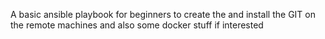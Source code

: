 A basic ansible playbook for beginners to create the and install the GIT on the remote machines and also some docker stuff if interested
